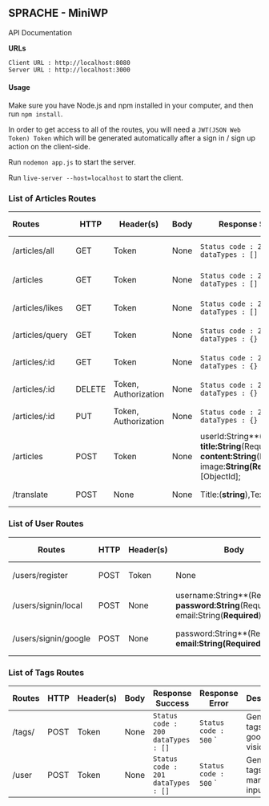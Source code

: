 ## SPRACHE - MiniWP

API Documentation

**URLs**

```Client URL : http://localhost:8080,
Client URL : http://localhost:8080
Server URL : http://localhost:3000
```

#### Usage

Make sure you have Node.js and npm installed in your computer, and then run `npm install`.

In order to get access to all of the routes, you will need a `JWT(JSON Web Token) Token` which will be generated automatically after a sign in / sign up action on the client-side.

Run `nodemon app.js` to start the server.

Run `live-server --host=localhost` to start the client.

### List of Articles Routes



| Routes          | HTTP   | Header(s)            | Body | Response Success                                             | Response Error        | Description                    |
| :-------------- | ------ | -------------------- | ---- | ------------------------------------------------------------ | --------------------- | ------------------------------ |
| /articles/all   | GET    | Token                | None | `Status code : 200`<br>`dataTypes : []`                      | `Status code : 500` ` | Get all articles list by users |
| /articles       | GET    | Token                | None | `Status code : 200`<br/>`dataTypes : []`                     | `Status code : 500` ` | Get user's article             |
| /articles/likes | GET    | Token                | None | `Status code : 200`<br/>`dataTypes : []`                     | `Status code : 500`   | Get liked article by user      |
| /articles/query | GET    | Token                | None | `Status code : 2001`<br/>`dataTypes : {}`                    | `Status code : 400`   | Create an article by us        |
| /articles/:id   | GET    | Token                | None | `Status code : 2001`<br/>`dataTypes : {}`                    | `Statuc doce : 'd,m'` | Get one article                |
| /articles/:id   | DELETE | Token, Authorization | None | `Status code : 200`<br/>`dataTypes : {}`                     | `Status code : 400`   | Delete an atricle              |
| /articles/:id   | PUT    | Token, Authorization | None | `Status code : 200`<br/>`dataTypes : {}`                     | `Status code : 400`   | Edit an article                |
| /articles       | POST   | Token                | None | userId:String**(Required)**, title:String**(Required)**, content:String**(Required)**, image:**String(Required)**,tags:[ObjectId]; | `Status code : 400`   | Posted new article             |
| /translate      | POST   | None                 | None | Title:(**string**),Text:**string**                           | `Status code 400`     | Translate currentsaatucke      |



### List of User Routes

| Routes              | HTTP | Header(s) | Body                                                         | Response Success                           | Response Error        | Description          |
| ------------------- | ---- | --------- | ------------------------------------------------------------ | ------------------------------------------ | --------------------- | -------------------- |
| /users/register | POST | Token     | None                                                         | ``Status code : 200`<br/>`dataTypes : {}`` | ``Status code : 400`` | Register new user |
| /users/signin/local | POST | None      | username:String**(Required)**, <br>password:String**(Required)**,<br>email:String(**Required**) | `Status code : 200`<br/>`dataTypes : {}` | `Status code : 400` | Sign in through local  |
| /users/signin/google | POST | None      | password:String**(Required)**,<br/>email:String(**Required**)** | `Status code : 200`<br/>`dataTypes : {}` | `Status code : 400` | Sign in through google |

### List of Tags Routes

| Routes          | HTTP   | Header(s)            | Body | Response Success                                             | Response Error        | Description                    |
| --------------- | ------ | -------------------- | ---- | ------------------------------------------------------------ | --------------------- | ------------------------------ |
| /tags/   | POST    | Token                | None | `Status code : 200`<br>`dataTypes : []`                      | `Status code : 500` ` | Generate tags by google vision |
| /user       | POST    | Token                | None | `Status code : 201`<br/>`dataTypes : []`                    | `Status code : 500` ` | Generate tags by manual input |
